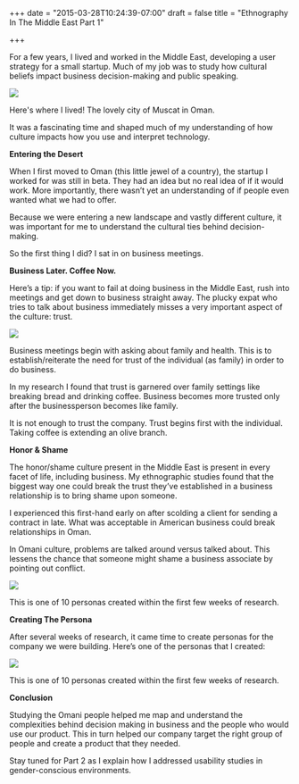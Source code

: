 +++
date = "2015-03-28T10:24:39-07:00"
draft = false
title = "Ethnography In The Middle East Part 1"

+++

For a few years, I lived and worked in the Middle East, developing a user strategy for a small startup. Much of my job was to study how cultural beliefs impact business decision-making and public speaking. 
<a href="/images/whereilived.png" data-lightbox="persona" data-title="Where I Lived"><img src="/images/whereilived.png"/></a>
<div class="image-caption">Here's where I lived! The lovely city of Muscat in Oman.</div>It was a fascinating time and shaped much of my understanding of how culture impacts how you use and interpret technology. **Entering the Desert**When I first moved to Oman (this little jewel of a country), the startup I worked for was still in beta. They had an idea but no real idea of if it would work. More importantly, there wasn’t yet an understanding of if people even wanted what we had to offer. Because we were entering a new landscape and vastly different culture, it was important for me to understand the cultural ties behind decision-making. So the first thing I did? I sat in on business meetings. **Business Later. Coffee Now.** Here’s a tip: if you want to fail at doing business in the Middle East, rush into meetings and get down to business straight away.  The plucky expat who tries to talk about business immediately misses a very important aspect of the culture: trust. 

<a href="/images/what.jpg" data-lightbox="persona" data-title="OmanPersona"><img src="/images/what.jpg"/></a>
<div class="image-caption">Business meetings begin with asking about family and health. This is to establish/reiterate the need for trust of the individual (as family) in order to do business.</div>In my research I found that trust is garnered over family settings like breaking bread and drinking coffee. Business becomes more trusted only after the businessperson becomes like family.

It is not enough to trust the company. Trust begins first with the individual. Taking coffee is extending an olive branch.**Honor & Shame** The honor/shame culture present in the Middle East is present in every facet of life, including business. My ethnographic studies found that the biggest way one could break the trust they’ve established in a business relationship is to bring shame upon someone. I experienced this first-hand early on after scolding a client for sending a contract in late.  What was acceptable in American business could break relationships in Oman.

In Omani culture, problems are talked around versus talked about. This lessens the chance that someone might shame a business associate by pointing out conflict. 

<a href="/images/problem.jpg" data-lightbox="persona" data-title="Problems"><img src="/images/problem.jpg"/></a>
<div class="image-caption">This is one of 10 personas created within the first few weeks of research.</div>**Creating The Persona**After several weeks of research, it came time to create personas for the company we were building. Here’s one of the personas that I created:

<a href="/images/Omanpersona.pdf" data-lightbox="persona" data-title="OmanPersona"><img src="/images/Omanpersona.pdf"/></a>
<div class="image-caption">This is one of 10 personas created within the first few weeks of research.</div>**Conclusion**Studying the Omani people helped me map and understand the complexities behind decision making in business and the people who would use our product. This in turn helped our company target the right group of people and create a product that they needed. Stay tuned for Part 2 as I explain how I addressed usability studies in gender-conscious environments. 